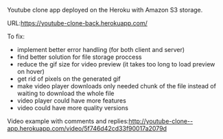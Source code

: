 Youtube clone app deployed on the Heroku with Amazon S3 storage.

URL:https://youtube-clone-back.herokuapp.com/

To fix:
- implement better error handling (for both client and server)
- find better solution for file storage proccess
- reduce the gif size for video preview (it takes too long to load preview on hover)
- get rid of pixels on the generated gif
- make video player downloads only needed chunk of the file instead of waiting to download the whole file
- video player could have more features
- video could have more quality versions

Video example with comments and replies:http://youtube-clone--app.herokuapp.com/video/5f746d42cd33f90017a2079d
